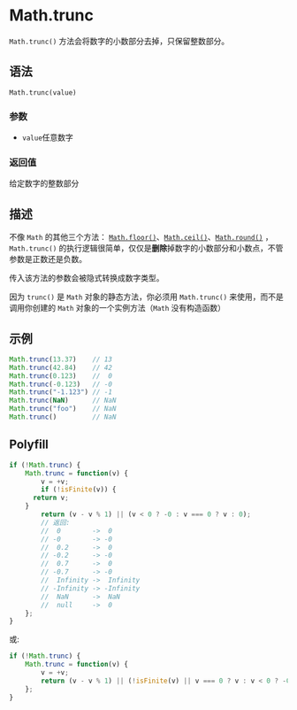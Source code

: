 # Math.trunc

`Math.trunc()` 方法会将数字的小数部分去掉，只保留整数部分。

## 语法

```
Math.trunc(value)
```

### 参数

- `value`任意数字

### 返回值

给定数字的整数部分

## 描述

不像 `Math` 的其他三个方法： [`Math.floor()`](https://developer.mozilla.org/zh-CN/docs/Web/JavaScript/Reference/Global_Objects/Math/floor)、[`Math.ceil()`](https://developer.mozilla.org/zh-CN/docs/Web/JavaScript/Reference/Global_Objects/Math/ceil)、[`Math.round()`](https://developer.mozilla.org/zh-CN/docs/Web/JavaScript/Reference/Global_Objects/Math/round) ，`Math.trunc()` 的执行逻辑很简单，仅仅是**删除**掉数字的小数部分和小数点，不管参数是正数还是负数。

传入该方法的参数会被隐式转换成数字类型。

因为 `trunc()` 是 `Math` 对象的静态方法，你必须用 `Math.trunc()` 来使用，而不是调用你创建的 `Math` 对象的一个实例方法（`Math` 没有构造函数）

## 示例

```js
Math.trunc(13.37)    // 13
Math.trunc(42.84)    // 42
Math.trunc(0.123)    //  0
Math.trunc(-0.123)   // -0
Math.trunc("-1.123") // -1
Math.trunc(NaN)      // NaN
Math.trunc("foo")    // NaN
Math.trunc()         // NaN
```

## Polyfill

```js
if (!Math.trunc) {
	Math.trunc = function(v) {
		v = +v;
		if (!isFinite(v)) {
      return v;
    }
		return (v - v % 1) || (v < 0 ? -0 : v === 0 ? v : 0);
		// 返回:
		//  0        ->  0
		// -0        -> -0
		//  0.2      ->  0
		// -0.2      -> -0
		//  0.7      ->  0
		// -0.7      -> -0
		//  Infinity ->  Infinity
		// -Infinity -> -Infinity
		//  NaN      ->  NaN
		//  null     ->  0
	};
}
```

或:

```js
if (!Math.trunc) {
	Math.trunc = function(v) {
		v = +v;
		return (v - v % 1) || (!isFinite(v) || v === 0 ? v : v < 0 ? -0 : 0);
	};
}
```

